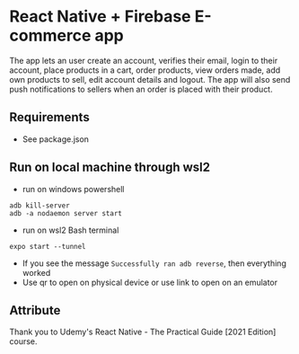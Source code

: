 # React Native + Firebase E-commerce app

The app lets an user create an account, verifies their email, login to their account, place products in a cart, order products, view orders made, add own products to sell, edit account details and logout. The app will also send push notifications to sellers when an order is placed with their product.

## Requirements
- See package.json

## Run on local machine through wsl2
-  run on windows powershell
```
adb kill-server 
adb -a nodaemon server start
``` 
- run on wsl2 Bash terminal
```
expo start --tunnel
```
- If you see the message `Successfully ran adb reverse`, then everything worked
- Use qr to open on physical device or use link to open on an emulator

## Attribute
Thank you to Udemy's React Native - The Practical Guide [2021 Edition] course.
